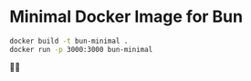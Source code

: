 # Minimal Docker Image for Bun

```bash
docker build -t bun-minimal .
docker run -p 3000:3000 bun-minimal
```

🍞🍞
